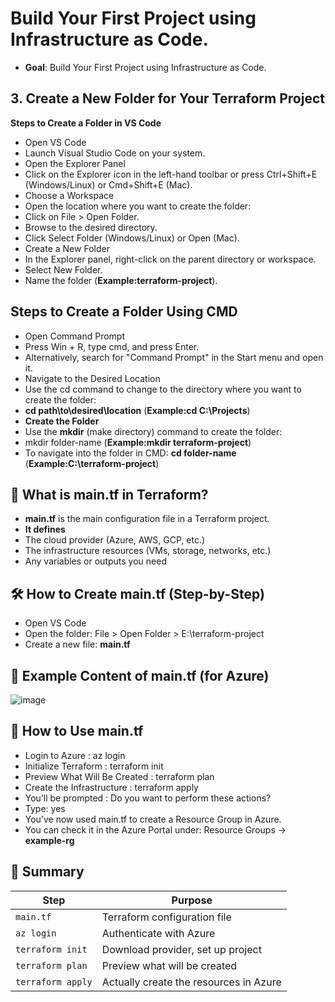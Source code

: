 # Build Your First Project using Infrastructure as Code.

- **Goal**: Build Your First Project using Infrastructure as Code.

## 3. Create a New Folder for Your Terraform Project

**Steps to Create a Folder in VS Code**
- Open VS Code
- Launch Visual Studio Code on your system.
- Open the Explorer Panel
- Click on the Explorer icon in the left-hand toolbar or press Ctrl+Shift+E (Windows/Linux) or Cmd+Shift+E (Mac).
- Choose a Workspace
- Open the location where you want to create the folder:
- Click on File > Open Folder.
- Browse to the desired directory.
- Click Select Folder (Windows/Linux) or Open (Mac).
- Create a New Folder
- In the Explorer panel, right-click on the parent directory or workspace.
- Select New Folder.
- Name the folder (**Example:terraform-project**).

## Steps to Create a Folder Using CMD
- Open Command Prompt
- Press Win + R, type cmd, and press Enter.
- Alternatively, search for "Command Prompt" in the Start menu and open it.
- Navigate to the Desired Location
- Use the cd command to change to the directory where you want to create the folder:
- **cd path\to\desired\location** (**Example:cd C:\Projects**)
- **Create the Folder**
- Use the **mkdir** (make directory) command to create the folder:
- mkdir folder-name (**Example:mkdir terraform-project**)
- To navigate into the folder in CMD: **cd folder-name** (**Example:C:\terraform-project**)


## 🧾 What is main.tf in Terraform?
- **main.tf** is the main configuration file in a Terraform project.
- **It defines**
- The cloud provider (Azure, AWS, GCP, etc.)
- The infrastructure resources (VMs, storage, networks, etc.)
- Any variables or outputs you need

## 🛠️ How to Create main.tf (Step-by-Step)
- Open VS Code
- Open the folder: File > Open Folder > E:\terraform-project
- Create a new file: **main.tf**

## 📄 Example Content of main.tf (for Azure)

![image](https://github.com/user-attachments/assets/7d894c2f-120d-423b-9581-7ead8c5f2027)


## 🧪 How to Use main.tf

- Login to Azure : az login
- Initialize Terraform : terraform init
- Preview What Will Be Created : terraform plan
- Create the Infrastructure : terraform apply
- You’ll be prompted : Do you want to perform these actions?
- Type: yes
- You’ve now used main.tf to create a Resource Group in Azure.
- You can check it in the Azure Portal under: Resource Groups → **example-rg**

## 📌 Summary

| Step              | Purpose                                |
| ----------------- | -------------------------------------- |
| `main.tf`         | Terraform configuration file           |
| `az login`        | Authenticate with Azure                |
| `terraform init`  | Download provider, set up project      |
| `terraform plan`  | Preview what will be created           |
| `terraform apply` | Actually create the resources in Azure |

